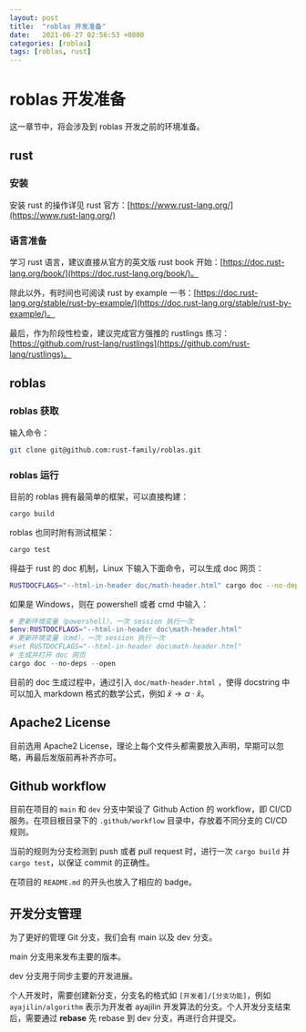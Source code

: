 ```yaml
---
layout: post
title:  "roblas 开发准备"
date:   2021-06-27 02:56:53 +0800
categories: [roblas]
tags: [roblas, rust]
---
```


# roblas 开发准备

这一章节中，将会涉及到 roblas 开发之前的环境准备。

## rust

### 安装

安装 rust 的操作详见 rust 官方：[https://www.rust-lang.org/](https://www.rust-lang.org/)

### 语言准备

学习 rust 语言，建议直接从官方的英文版 rust book 开始：[https://doc.rust-lang.org/book/](https://doc.rust-lang.org/book/)。

除此以外，有时间也可阅读 rust by example 一书：[https://doc.rust-lang.org/stable/rust-by-example/](https://doc.rust-lang.org/stable/rust-by-example/)。

最后，作为阶段性检查，建议完成官方强推的 rustlings 练习：[https://github.com/rust-lang/rustlings](https://github.com/rust-lang/rustlings)。



## roblas

### roblas 获取

输入命令：

```sh
git clone git@github.com:rust-family/roblas.git
```

### roblas 运行

目前的 roblas 拥有最简单的框架，可以直接构建：

```sh
cargo build
```

roblas 也同时附有测试框架：

```sh
cargo test
```

得益于 rust 的 doc 机制，Linux 下输入下面命令，可以生成 doc 网页：

```sh
RUSTDOCFLAGS="--html-in-header doc/math-header.html" cargo doc --no-deps --open
```

如果是 Windows，则在 powershell 或者 cmd 中输入：

```powershell
# 更新环境变量（powershell），一次 session 执行一次
$env:RUSTDOCFLAGS="--html-in-header doc\math-header.html" 
# 更新环境变量（cmd），一次 session 执行一次
#set RUSTDOCFLAGS="--html-in-header doc\math-header.html" 
# 生成并打开 doc 网页
cargo doc --no-deps --open
```

目前的 doc 生成过程中，通过引入 `doc/math-header.html` ，使得 docstring 中可以加入 markdown 格式的数学公式，例如 $\hat{x} \to \alpha \cdot \hat{x}$。



## Apache2 License

目前选用 Apache2 License，理论上每个文件头都需要放入声明，早期可以忽略，再最后发版前再补齐亦可。



## Github workflow

目前在项目的 `main` 和 `dev` 分支中架设了 Github Action 的 workflow，即 CI/CD 服务。在项目根目录下的 `.github/workflow` 目录中，存放着不同分支的 CI/CD 规则。

当前的规则为分支检测到 push 或者 pull request 时，进行一次 `cargo build` 并 `cargo test`，以保证 commit 的正确性。

在项目的 `README.md` 的开头也放入了相应的 badge。



## 开发分支管理

为了更好的管理 Git 分支，我们会有 main 以及 dev 分支。

main 分支用来发布主要的版本。

dev 分支用于同步主要的开发进展。

个人开发时，需要创建新分支，分支名的格式如 `[开发者]/[分支功能]`，例如 `ayajilin/algorithm` 表示为开发者 ayajilin 开发算法的分支。个人开发分支结束后，需要通过 **rebase** 先 rebase 到 dev 分支，再进行合并提交。

